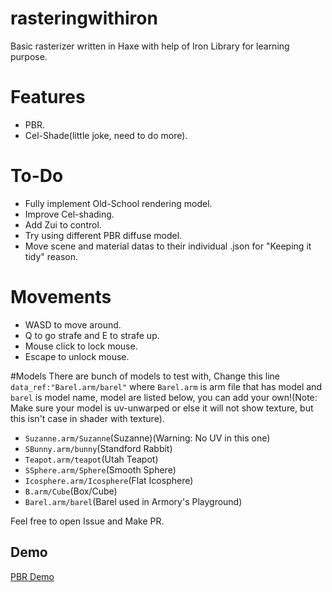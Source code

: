 # rasteringwithiron
Basic rasterizer written in Haxe with help of Iron Library for learning purpose.

# Features
* PBR.
* Cel-Shade(little joke, need to do more).

# To-Do
* Fully implement Old-School rendering model.
* Improve Cel-shading.
* Add Zui to control.
* Try using different PBR diffuse model.
* Move scene and material datas to their individual .json for "Keeping it tidy" reason.

# Movements
* WASD to move around.
* Q to go strafe and E to strafe up.
* Mouse click to lock mouse.
* Escape to unlock mouse.

#Models
There are bunch of models to test with, Change this line ``data_ref:"Barel.arm/barel"`` where `Barel.arm` is arm file that has model and `barel` is model name, model are listed below, you can add your own!(Note: Make sure your model is uv-unwarped or else it will not show texture, but this isn't case in shader with texture).
* `Suzanne.arm/Suzanne`(Suzanne)(Warning: No UV in this one)
* `SBunny.arm/bunny`(Standford Rabbit)
* `Teapot.arm/teapot`(Utah Teapot)
* `SSphere.arm/Sphere`(Smooth Sphere)
* `Icosphere.arm/Icosphere`(Flat Icosphere)
* `B.arm/Cube`(Box/Cube)
* `Barel.arm/barel`(Barel used in Armory's Playground)

Feel free to open Issue and Make PR.

## Demo
[PBR Demo](https://blackgoku36.github.io/rasteringwithiron/Demo/Assets/PBR.mp4)

[](Toon-ShadingBunny.JPG)



